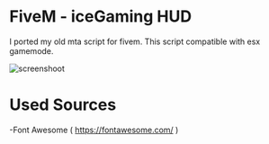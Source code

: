 # FiveM - iceGaming HUD

I ported my old mta script for fivem.
This script compatible with esx gamemode.

![screenshoot](https://i.imgur.com/1dMvDxH.png)

# Used Sources
-Font Awesome ( https://fontawesome.com/ )